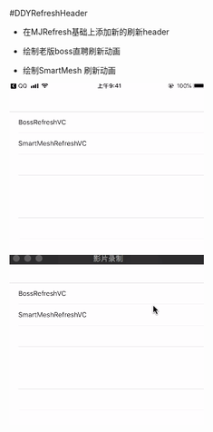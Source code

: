#DDYRefreshHeader

* 在MJRefresh基础上添加新的刷新header

* 绘制老版boss直聘刷新动画

* 绘制SmartMesh 刷新动画



![DDYRefreshBoss.gif](https://github.com/starainDou/DDYDemoImage/blob/master/DDYRefreshBoss.gif)  ![DDYRefreshSmartMesh.gif](https://github.com/starainDou/DDYDemoImage/blob/master/DDYRefreshSmartMesh.gif)